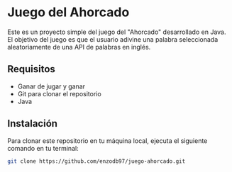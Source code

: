# Juego del Ahorcado

Este es un proyecto simple del juego del "Ahorcado" desarrollado en Java. El objetivo del juego es que el usuario adivine una palabra seleccionada aleatoriamente de una API de palabras en inglés.

## Requisitos

- Ganar de jugar y ganar
- Git para clonar el repositorio
- Java

## Instalación

Para clonar este repositorio en tu máquina local, ejecuta el siguiente comando en tu terminal:

```bash
git clone https://github.com/enzodb97/juego-ahorcado.git
```
